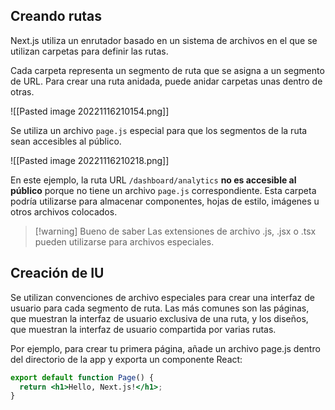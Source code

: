## Creando rutas

Next.js utiliza un enrutador basado en un sistema de archivos en el que se utilizan carpetas para definir las rutas.

Cada carpeta representa un segmento de ruta que se asigna a un segmento de URL. Para crear una ruta anidada, puede anidar carpetas unas dentro de otras.

![[Pasted image 20221116210154.png]]

Se utiliza un archivo ``page.js`` especial para que los segmentos de la ruta sean accesibles al público.

![[Pasted image 20221116210218.png]]

En este ejemplo, la ruta URL ``/dashboard/analytics`` **no es accesible al público** porque no tiene un archivo ``page.js`` correspondiente. Esta carpeta podría utilizarse para almacenar componentes, hojas de estilo, imágenes u otros archivos colocados.

> [!warning] Bueno de saber
> Las extensiones de archivo .js, .jsx o .tsx pueden utilizarse para archivos especiales.

## Creación de IU

Se utilizan convenciones de archivo especiales para crear una interfaz de usuario para cada segmento de ruta. Las más comunes son las páginas, que muestran la interfaz de usuario exclusiva de una ruta, y los diseños, que muestran la interfaz de usuario compartida por varias rutas.

Por ejemplo, para crear tu primera página, añade un archivo page.js dentro del directorio de la app y exporta un componente React:

```jsx file:page.js
export default function Page() {
  return <h1>Hello, Next.js!</h1>;
}
```